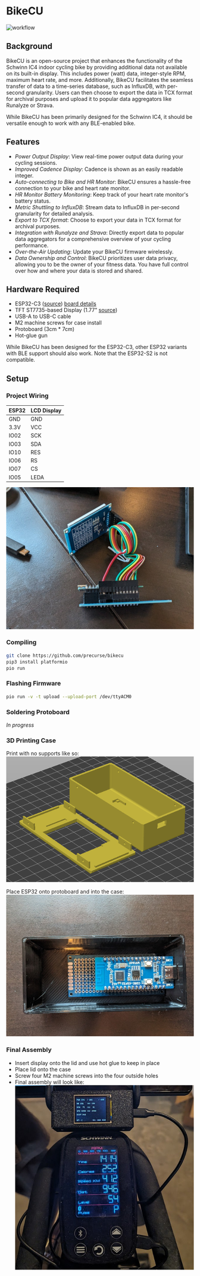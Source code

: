 # BikeCU
![workflow](https://github.com/precurse/bikecu/actions/workflows/platformio.yml/badge.svg)
## Background
BikeCU is an open-source project that enhances the functionality of the Schwinn IC4 indoor cycling bike by providing additional data not available on its built-in display. This includes power (watt) data, integer-style RPM, maximum heart rate, and more. Additionally, BikeCU facilitates the seamless transfer of data to a time-series database, such as InfluxDB, with per-second granularity. Users can then choose to export the data in TCX format for archival purposes and upload it to popular data aggregators like Runalyze or Strava.

While BikeCU has been primarily designed for the Schwinn IC4, it should be versatile enough to work with any BLE-enabled bike.

## Features
- *Power Output Display*: View real-time power output data during your cycling sessions.
- *Improved Cadence Display*: Cadence is shown as an easily readable integer.
- *Auto-connecting to Bike and HR Monitor*: BikeCU ensures a hassle-free connection to your bike and heart rate monitor.
- *HR Monitor Battery Monitoring*: Keep track of your heart rate monitor's battery status.
- *Metric Shuttling to InfluxDB*: Stream data to InfluxDB in per-second granularity for detailed analysis.
- *Export to TCX format*: Choose to export your data in TCX format for archival purposes.
- *Integration with Runalyze and Strava*: Directly export data to popular data aggregators for a comprehensive overview of your cycling performance.
- *Over-the-Air Updating*: Update your BikeCU firmware wirelessly.
- *Data Ownership and Control*: BikeCU prioritizes user data privacy, allowing you to be the owner of your fitness data. You have full control over how and where your data is stored and shared.

## Hardware Required
- ESP32-C3 ([source](https://www.aliexpress.com/item/1005004490215444.html)) [board details](https://wiki.luatos.org/chips/esp32c3/board.html)
- TFT ST7735-based Display (1.77" [source](https://www.aliexpress.com/item/1005003797803015.html))
- USB-A to USB-C cable
- M2 machine screws for case install
- Protoboard (3cm * 7cm)
- Hot-glue gun

While BikeCU has been designed for the ESP32-C3, other ESP32 variants with BLE support should also work. Note that the ESP32-S2 is not compatible.

## Setup


### Project Wiring

| ESP32 | LCD Display |
|---|---|
| GND | GND |
| 3.3V | VCC |
| IO02 | SCK |
| IO03 | SDA |
| IO10 | RES |
| IO06 | RS |
| IO07 | CS |
| IO05 | LEDA |

![Display Wiring](images/display_wiring.jpg)

### Compiling
```sh
git clone https://github.com/precurse/bikecu
pip3 install platformio
pio run
```

### Flashing Firmware
```sh
pio run -v -t upload --upload-port /dev/ttyACM0
```

### Soldering Protoboard
_In progress_

### 3D Printing Case
Print with no supports like so:
![slicer](images/3d_printer_slicer.png)

Place ESP32 onto protoboard and into the case:
![final assembly](images/board_in_case.jpg)

### Final Assembly
- Insert display onto the lid and use hot glue to keep in place
- Place lid onto the case
- Screw four M2 machine screws into the four outside holes
- Final assembly will look like:
![final assembly](images/finished_install.jpg)
